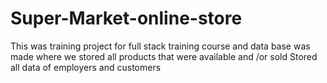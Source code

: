 # Super-Market-online-store
This was training project for full stack training course and data base was made where we stored all products that were available and /or sold Stored all data of employers and customers
